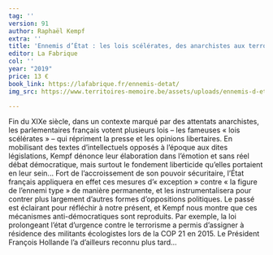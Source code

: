 ```yaml
---
tag: ''
version: 91
author: Raphaël Kempf
extra: ''
title: 'Ennemis d’État : les lois scélérates, des anarchistes aux terroristes'
editor: La Fabrique
col: ''
year: "2019"
price: 13 €
book_link: https://lafabrique.fr/ennemis-detat/
img_src: https://www.territoires-memoire.be/assets/uploads/ennemis-d-etat.jpg

---
```

Fin du XIXe siècle, dans un contexte marqué par des attentats anarchistes, les parlementaires français votent plusieurs lois – les fameuses «&nbsp;lois scélérates&nbsp;» –  qui répriment la presse et les opinions libertaires. En mobilisant des textes d’intellectuels opposés à l’époque aux dites législations, Kempf dénonce leur élaboration dans l’émotion et sans réel débat démocratique, mais surtout le fondement liberticide qu’elles portaient en leur sein... Fort de l’accroissement de son pouvoir sécuritaire, l’État français appliquera en effet ces mesures d’«&nbsp;exception&nbsp;»  contre «&nbsp;la figure de l’ennemi type&nbsp;» de manière permanente, et les instrumentalisera pour contrer plus largement d’autres formes d’oppositions politiques. Le passé est éclairant pour réfléchir à notre présent, et Kempf nous montre que ces mécanismes anti-démocratiques sont reproduits. Par exemple, la loi prolongeant l’état d’urgence contre le terrorisme a permis d’assigner à résidence des militants écologistes lors de la COP 21 en 2015. Le Président François Hollande l’a d’ailleurs reconnu plus tard…